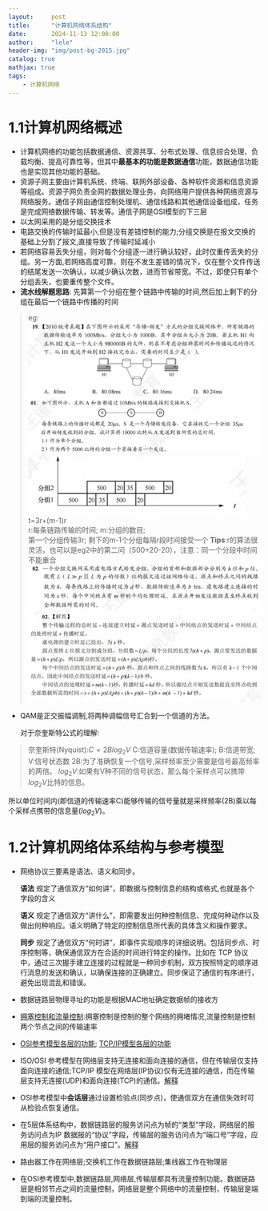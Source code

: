 ```yaml
---
layout:     post
title:      "计算机网络体系结构"
date:       2024-11-13 12:00:00
author:     "lele"
header-img: "img/post-bg-2015.jpg"
catalog: true
mathjax: true
tags:
    - 计算机网络
---
```

# 1.1计算机网络概述
- 计算机网络的功能包括数据通信、资源共享、分布式处理、信息综合处理、负载均衡、提高可靠性等，但其中**最基本的功能是数据通信**功能，数据通信功能也是实现其他功能的基础。
- 资源子网主要由计算机系统、终端、联网外部设备、各种软件资源和信息资源等组成。资源子网负责全网的数据处理业务，向网络用户提供各种网络资源与网络服务。通信子网由通信控制处理机、通信线路和其他通信设备组成，任务是完成网络数据传输、转发等。通信子网是OSI模型的下三层
- 以太网采用的是分组交换技术
- 电路交换的传输时延最小,但是没有差错控制的能力;分组交换是在报文交换的基础上分割了报文,直接导致了传输时延减小
- 若网络容易丢失分组，则对每个分组逐一进行确认较好，此时仅重传丢失的分组。另一方面,若网络高度可靠，则在不发生差错的情况下，仅在整个文件传送的结尾发送一次确认，以减少确认次数，进而节省带宽。不过，即使只有单个分组丢失，也要重传整个文件。
- **流水线解题思路**:
  先算第一个分组在整个链路中传输的时间,然后加上剩下的分组在最后一个链路中传播的时间
 > eg:![63bbf393f218793adcf22bf2e25755f6.png](/img/in-post/63bbf393f218793adcf22bf2e25755f6.png)<br>
 ![4bf87c9c4c27a38ee7b384a9ab93fdf9.png](/img/in-post/4bf87c9c4c27a38ee7b384a9ab93fdf9.png)![f1e6a09f52f78459ac6af6e4264bc191.png](/img/in-post/f1e6a09f52f78459ac6af6e4264bc191.png)<br>
 t=3r+(m-1)r<br>
 r:每条链路传输的时间; m:分组的数目;<br>
第一个分组传输3r; 剩下的m-1个分组每隔r段时间接受一个
>**Tips**:r的算法很灵活，也可以是eg2中的第二问（500+20-20），注意：同一个分段中时间不能重合
> ![c3779d7dafdfb80939a3321ba84c09bb.png](/img/in-post/c3779d7dafdfb80939a3321ba84c09bb.png)![257ac0f51e15f895fc53816562ee0437.png](/img/in-post/257ac0f51e15f895fc53816562ee0437.png)
-  QAM是正交振幅调制,将两种调幅信号汇合到一个信道的方法。
  
  	对于奈奎斯特公式的理解:
 >奈奎斯特(Nyquist):$C=2Blog_{2} V$
	C:信道容量(数据传输速率); B:信道带宽; V:信号状态数
2B:为了准确恢复一个信号,采样频率至少需要是信号最高频率的两倍。
$log_{2}V$:如果有V种不同的信号状态，那么每个采样点可以携带$log_{2}V$比特的信息。
>
所以单位时间内(即信道的传输速率C)能够传输的信号量就是采样频率(2B)乘以每个采样点携带的信息量($log_{2}V$)。

# 1.2计算机网络体系结构与参考模型
- 网络协议三要素是语法、语义和同步。

  **语法**
规定了通信双方“如何讲”，即数据与控制信息的结构或格式,也就是各个字段的含义

  **语义**
规定了通信双方“讲什么”，即需要发出何种控制信息、完成何种动作以及做出何种响应。语义明确了特定的控制信息所代表的具体含义和操作要求。

  **同步**
规定了通信双方“何时讲”，即事件实现顺序的详细说明。包括同步点、时序控制等，确保通信双方在合适的时间进行特定的操作。比如在 TCP 协议中，通过三次握手建立连接的过程就是一种同步机制，双方按照特定的顺序进行消息的发送和确认，以确保连接的正确建立。同步保证了通信的有序进行，避免出现混乱和错误。
- 数据链路层物理寻址的功能是根据MAC地址确定数据帧的接收方
- [拥塞控制和流量控制](https://www.doubao.com/thread/w5d933566d1552810):拥塞控制是控制的整个网络的拥堵情况,流量控制是控制两个节点之间的传输速率
- [OSI参考模型各层的功能](https://www.doubao.com/thread/w8ebdce4f787fa1ca);
  [TCP/IP模型各层的功能](https://www.doubao.com/thread/w7e33949023dd2a47)
- ISO/OSI 参考模型在网络层支持无连接和面向连接的通信，但在传输层仅支持面向连接的通信;TCP/IP 模型在网络层(IP协议)仅有无连接的通信，而在传输层支持无连接(UDP)和面向连接(TCP)的通信。[解释](https://www.doubao.com/thread/w439dfa19bcf450dc)
- OSI参考模型中**会话层**通过设置检验点(同步点)，使通信双方在通信失效时可从检验点恢复通信。
- 在5层体系结构中，数据链路层的服务访问点为帧的“类型”字段，网络层的服务访问点为IP 数据报的“协议”字段，传输层的服务访问点为“端口号”字段，应用层的服务访问点为“用户接口”。[解释](https://www.doubao.com/thread/w9bf561f660505998)
- 路由器工作在网络层;交换机工作在数据链路层;集线器工作在物理层
- 在OSI参考模型中,数据链路层,网络层,传输层都具有流量控制功能。数据链路层是相邻节点之间的流量控制，网络层是整个网络中的流量控制，传输层是端到端的流量控制。